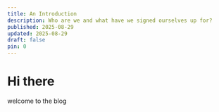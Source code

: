 ```yaml
---
title: An Introduction
description: Who are we and what have we signed ourselves up for?
published: 2025-08-29
updated: 2025-08-29
draft: false
pin: 0
---
```

# Hi there

welcome to the blog